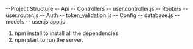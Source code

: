--Project Structure
    -- Api
        -- Controllers
            -- user.controller.js
        -- Routers
            -- user.router.js
    -- Auth
        -- token_validation.js
    -- Config
        -- database.js
    -- models
        -- user.js
    app.js

1. npm install to install all the dependencies
2. npm start to run the server.
